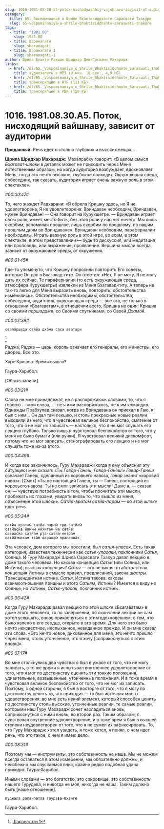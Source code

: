 ```yaml
---
slug: 1016-1981-08-30-a5-potok-nishodyashhij-vajshnavu-zavisit-ot-auditorii
category:
  title: 65. Воспоминания о Шриле Бхактисиддханте Сарасвати Тхакуре
  slug: 65-vospominaniya-o-shrile-bhaktisiddhante-saraswati-thakure
tags:
  - title: "1981.08"
    slug: 1981-08
  - title: Шаранагати
    slug: sharanagati
  - title: Шаранагати 1
    slug: sharanagati-1
author: Шрила Бхакти Ракшак Шридхар Дев-Госвами Махарадж
links:
  - href: /dl/65._Vospominaniya_o_Shrile_Bhaktisiddhante_Saraswati_Thakure/1016_1981.08.30.A5_SridharMj_Potok_nishodyawiy_vaishnavu_zavisit_ot_auditorii.mp3
    title: аудиозапись в MP3 (9 мин. 18 сек., 4,9 МБ)
  - href: /dl/65._Vospominaniya_o_Shrile_Bhaktisiddhante_Saraswati_Thakure/1016_1981.08.30.A5_SridharMj_Potok_nishodyawiy_vaishnavu_zavisit_ot_auditorii.rtf
    title: транскрипцию в RTF (111 КБ)
  - href: /dl/65._Vospominaniya_o_Shrile_Bhaktisiddhante_Saraswati_Thakure/1016_1981.08.30.A5_SridharMj_Potok_nishodyawiy_vaishnavu_zavisit_ot_auditorii.pdf
    title: транскрипцию в PDF (150 КБ)
---
```


# 1016. 1981.08.30.A5. Поток, нисходящий вайшнаву, зависит от аудитории

**Преданный:** Речь идет о столь о глубоких и высоких вещах…

**Шрила Шридхар Махарадж:** Махапрабху говорит: «В целом смысл *Бхагават-шлоки* в деталях может не приходить через Меня естественным образом, но когда аудитория возбуждает, вдохновляет Меня, тогда это нечто высокое, глубокое приходит. Окружающая среда, собеседник, так сказать, аудитория играет очень важную роль в этом спектакле».

*#00:00:47#*

То, чего жаждет Радхарани: «Я обрела Кришну здесь, но Я не удовлетворена, Я не удовлетворена: Вриндаван необходим, Вриндаван, нужен Вриндаван! — Она говорит на Курукшетре. — Вриндаван играет свою роль, имеет место быть, без этой роли у нас нет ничего. Мы лишь скорбим, вспоминая прошлое, лишь скорбим по прошлому, по нашим прошлым дням во Вриндаване». Вриндаван необходим, параферналии необходимы. Играть важную роль в этой игре, во всем, в этом спектакле, в этом представлении — будь то дискуссия, или медитация, или проповедь, или выражение, проявление. Вершина мысли всегда зависит от окружающей среды, от окружения.

*#00:01:45#*

Где-то упомянуто, что Кришну попросили повторить Его советы, которые Он дал в Бхагавад-гите. Он ответил: «Нет, Я не могу. Я не могу дать их сейчас. Те параферналии (то есть окружающая среда, атмосфера Курукшетры) извлекли из Меня Бхагавад-гиту. А теперь не так-то легко для Меня выразить вновь, повторить: обстоятельства изменились». Обстоятельства необходимы, обстоятельства, собеседник, аудитория, окружающая среда — все это, не только в отношении «Бхагаватам», в отношении всего. Кришна не один: Кришна со своими *паршадами*, со Своими спутниками, со Своей *Дхамой*.

*#00:02:39#*

    свапа̄рш̣ада свӣйа дха̄ма саха аватари
[^_ftn1]

Раджа, Раджа — царь, король означает его генералы, его министры, его дворец. Все это.

Харе Кришна. Время вышло?

Гаура-Харибол.

[Обрыв записи]

*#00:03:21#*

Слова не мне принадлежат, не я распоряжаюсь словами, то, что я говорю — мои слова, — не я ими распоряжаюсь, не я им командир. Однажды Прабхупад сказал, когда из Вриндавана он приехал в Гаю, я был с ним… Он дал там лекцию, и столь прекрасные новые реалии выходили из него, что я чувствовал великое беспокойство, смятение от того, что я не мог их записать — настолько, что я не мог слушать его лекцию глубоко. Только лишь я чувствовал беспокойство от того, что у меня не было бумаги (или ручки). Я чувствовал великий дискомфорт, потому что не мог записать, стенографировать его лекцию и не мог слушать тоже из-за этого.

*#00:04:49#*

И когда все закончилось, Гуру Махарадж (когда я ему объяснил эту ситуацию) мне сказал: «Ты *Говар-Ганеш*, *Говар-Ганеш*!» *Говар-Ганеш* означает Ганеш, сделанный из коровьего навоза, *говар* значит «коровий навоз». [Смех] «Ты не настоящий Ганеш, ты — Ганеш, состоящий из коровьего навоза. Ты не смог записать эти мысли! Даже я, — сказал он, — чувствую потребность в том, чтобы прочитать эти мысли, пробежать их глазами, увидеть вновь то, что вышло из меня, объяснение этой шлоки». *Сатйа-вратам̇ сатйа-парам̇* — об этой *шлоке* идет речь.

*#00:05:34#*

    сатйа-вратам̇ сатйа-парам̇ три-сатйам̇
    сатйасйа йоним̇ нихитам̇ ча сатйе
    сатйасйа сатйам р̣та-сатйа-нетрам̇
    сатйа̄тмакам̇ тва̄м̇ ш́аран̣ам̇ прапанна̄х̣

Эта человек, дом которого мы посетили, был *сатья-упасак*. Есть такая категория, известная технически как *сатья-упасаки*, поклонники *Сатья*, Солнца. И Гуру Махарадж Шрила Сарасвати Тхакур давал лекцию в доме такого человека. Но какова концепция *Сатьи* (или Солнца, или Истины), высшая концепция? *Сатья* — это не какая-то абстрактная концепция Истины в смысле правил, предписаний, закона *шастры*. Трансцендентная истина. *Сатья*, Истина такова: каковы взаимоотношения Кришны и этого *Сатьям*, Истины? Имеется в виду не Солнце, но Истины, *Сатья-упасак*, поклонник истины.

*#00:06:42#*

Когда Гуру Махарадж давал лекцию по этой *шлоке* «Бхагаватам» в доме этого человека, то по завершении, по окончании лекции он сам хотел услышать, вновь прикоснуться с этим вдохновением, с тем, что было явлено в его сердце, открыто в это время. Для него это было нечто неизвестное, неслыханное, невиданное прежде. И он мне сказал эти слова: «Это нечто новое, диковинное для меня, это нечто пришло через меня, столь утонченное, что я хочу [соприкоснуться с этим вновь]».

*#00:07:17#*

Во мне столкнулись два чувства: я был в ужасе от того, что не могу записать, в то же время я испытывал внутреннее удовлетворение от того, что я мог по достоинству оценить эти тонкие положения, удивительные, возвышенные, утонченные положения. И в тоже время я чувствовал великое беспокойство от того, что не мог их записать. Поэтому, с одной стороны, я был в восторге от того, что я могу по достоинству ценить то, что приходит — то был источник моего удовлетворения: во мне есть некий элемент, который способен ценить по достоинству столь высокие, утонченные реалии, те самые реалии, которыми наш Гуру Махарадж хочет насладиться вновь, соприкоснуться с ними вновь, во второй раз. Таким образом, я чувствовал внутренние удовлетворение, и в тоже врем я был в высшей степени неудовлетворен от того, что я не сумел их зафиксировать. То, что Гуру Махарадж хотел увидеть, я тоже хотел, я понял, о чем идет речь, что это такое, с чем я имею дело.

*#00:08:31#*

Поэтому мы — инструменты, это собственность не наша. Мы не можем всегда оставаться в этом измерении, мы обязательно должны, и неизбежно мы спускаемся вниз, крайне редко подобная удача приходит. Гаура-Харибол.

Иными словами — это богатство, это сокровище, это собственность нашего Гурудева, и никогда не моя, никогда не наша. Таким должно быть [наше отношение].

    пӯджала ра̄га-патха гаурава-бхан̇ге

Гаура-Харибол.



[^_ftn1]: [Шаранагати 1](../notes/sharanagati/sharanagati-1.md)
